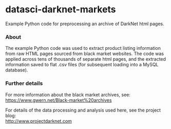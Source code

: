# datasci-darknet-markets
Example Python code for preprocessing an archive of DarkNet html pages.

### About
The example Python code was used to extract product listing information 
from raw HTML pages sourced from black market websites. The code was applied
across tens of thousands of separate html pages, and the extracted information 
saved to flat .csv files (for subsequent loading into a MySQL database). 

### Further details

For more information about the black market archives, see:                                                                  
https://www.gwern.net/Black-market%20archives

For details of the data processing and analysis used here, see the project blog:                                    
http://www.projectdarknet.com


